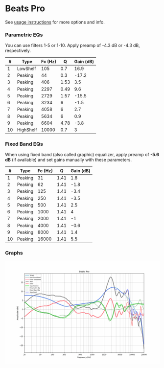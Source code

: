 # Beats Pro
See [usage instructions](https://github.com/jaakkopasanen/AutoEq#usage) for more options and info.

### Parametric EQs
You can use filters 1-5 or 1-10. Apply preamp of -4.3 dB or -4.3 dB, respectively.

|   # | Type      |   Fc (Hz) |    Q |   Gain (dB) |
|-----|-----------|-----------|------|-------------|
|   1 | LowShelf  |       105 | 0.7  |        16.9 |
|   2 | Peaking   |        44 | 0.3  |       -17.2 |
|   3 | Peaking   |       406 | 1.53 |         3.5 |
|   4 | Peaking   |      2297 | 0.49 |         9.6 |
|   5 | Peaking   |      2729 | 1.57 |       -15.5 |
|   6 | Peaking   |      3234 | 6    |        -1.5 |
|   7 | Peaking   |      4058 | 6    |         2.7 |
|   8 | Peaking   |      5634 | 6    |         0.9 |
|   9 | Peaking   |      6604 | 4.78 |        -3.8 |
|  10 | HighShelf |     10000 | 0.7  |         3   |

### Fixed Band EQs
When using fixed band (also called graphic) equalizer, apply preamp of **-5.6 dB** (if available) and set gains manually with these parameters.

|   # | Type    |   Fc (Hz) |    Q |   Gain (dB) |
|-----|---------|-----------|------|-------------|
|   1 | Peaking |        31 | 1.41 |         1.8 |
|   2 | Peaking |        62 | 1.41 |        -1.8 |
|   3 | Peaking |       125 | 1.41 |        -3.4 |
|   4 | Peaking |       250 | 1.41 |        -3.5 |
|   5 | Peaking |       500 | 1.41 |         2.5 |
|   6 | Peaking |      1000 | 1.41 |         4   |
|   7 | Peaking |      2000 | 1.41 |        -1   |
|   8 | Peaking |      4000 | 1.41 |        -0.6 |
|   9 | Peaking |      8000 | 1.41 |         1.4 |
|  10 | Peaking |     16000 | 1.41 |         5.5 |

### Graphs
![](./Beats%20Pro.png)
